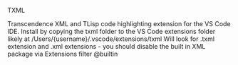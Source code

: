 TXML

Transcendence XML and TLisp code highlighting extension for the VS Code IDE.
Install by copying the txml folder to the VS Code extensions folder likely at /Users/{username}/.vscode/extensions/txml
Will look for .txml extension and .xml extensions - you should disable the built in XML package via Extensions filter @builtin 
